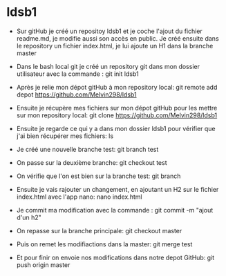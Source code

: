 # ldsb1

* Sur gitHub je créé un repositoy ldsb1 et je coche l'ajout du fichier readme.md, je modifie aussi son accès en public.
Je créé ensuite dans le repository un fichier index.html, je lui ajoute un H1 dans la branche master

* Dans le bash local git je créé un repository git dans mon dossier utilisateur avec la commande :
git init ldsb1

* Après je relie mon dépot gitHub à mon repository local:
git remote add depot https://github.com/Melvin298/ldsb1

* Ensuite je récupère mes fichiers sur mon dépot gitHub pour les mettre sur mon repository local:
git clone https://github.com/Melvin298/ldsb1

* Ensuite je regarde ce qui y a dans mon dossier ldsb1 pour vérifier que j'ai bien récupérer mes fichiers:
ls
 
* Je créé une nouvelle branche test:
git branch test

* On passe sur la deuxième branche:
git checkout test

* On vérifie que l'on est bien sur la branche test:
git branch

* Ensuite je vais rajouter un changement, en ajoutant un H2 sur le fichier index.html 
avec l'app nano:
nano index.html

* Je commit ma modification avec la commande :
git commit -m "ajout d'un h2"

* On repasse sur la branche principale:
git checkout master

* Puis on remet les modifiactions dans la master:
git merge test

* Et pour finir on envoie nos modifications dans notre depot GitHub:
git push origin master
